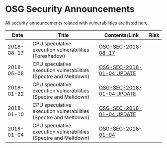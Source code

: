 # OSG Security Announcements

All security announcements related with vulnerabilities are listed here.

| Date        | Title                                                 | Contents/Link       |   Risk        |
|-------------|-------------------------------------------------------|---------------------|---------------|
| 2018-08-17  | CPU speculative execution vulnerabilities (Foreshadow)| [OSG-SEC-2018-08-17](/vulns/OSG-SEC-2018-08-17-Foreshadow.md)|     |
| 2018-05-08  | CPU speculative execution vulnerabilities (Spectre and Meltdown)| [OSG-SEC-2018-01-04 UPDATE](https://github.com/opensciencegrid/security/blob/master/docs/vulns/OSG-SEC-2018-05-08-Meltdown-Spectre-Update.md)|     |
| 2018-01-22  | CPU speculative execution vulnerabilities (Spectre and Meltdown)| [OSG-SEC-2018-01-04 UPDATE](https://github.com/opensciencegrid/security/blob/master/docs/vulns/OSG-SEC-2018-01-22-Meltdown-Spectre-Update.md)|     |
| 2018-01-10  | CPU speculative execution vulnerabilities (Spectre and Meltdown)| [OSG-SEC-2018-01-04 UPDATE](https://github.com/opensciencegrid/security/blob/master/docs/vulns/OSG-SEC-2018-01-10-Meltdown-Spectre-Update.md)|     |
| 2018-01-04  | CPU speculative execution vulnerabilities (Spectre and Meltdown)| [OSG-SEC-2018-01-04](https://github.com/opensciencegrid/security/blob/master/docs/vulns/OSG-SEC-2018-01-04-Meltdown-Spectre.md)|     |
